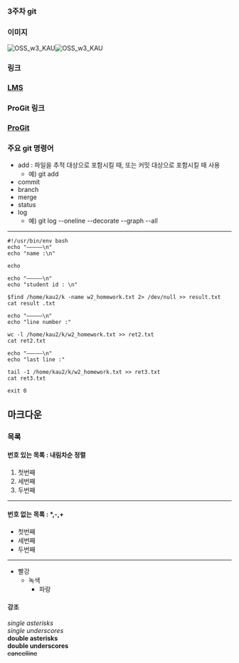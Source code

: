 ### 3주차 git

### 이미지
![](/path/to/img.jpg 
"OSS_w3_KAU")![OSS_w3_KAU](https://user-images.githubusercontent.com/127469548/227714922-28779c8e-4190-4ece-9a1d-e51a9be51961.jpg)

### **링크**   
### [LMS](#https://lms.kau.ac.kr/login.php)

### **ProGit 링크**   
### [ProGit](#https://git-scm.com/book/en/v2)   

### 주요 git 명령어 
* add : 파일을 추적 대상으로 포함시킬 때, 또는 커밋 대상으로 포함시킬 때 사용   
  *  예) git add
* commit
* branch
* merge
* status
* log
  * 예) git log --oneline --decorate --graph --all   
 
 
<hr/>

 ```   
 #!/usr/bin/env bash
 echo "—————\n"
 echo "name :\n"
 
 echo
 
 echo "—————\n"
 echo "student id : \n"
 
 $find /home/kau2/k -name w2_homework.txt 2> /dev/null >> result.txt
 cat result .txt
 
 echo "—————\n"
 echo "line number :"

wc -l /home/kau2/k/w2_homework.txt >> ret2.txt
cat ret2.txt

 echo "—————\n"
 echo "last line :"
 
 tail -1 /home/kau2/k/w2_homework.txt >> ret3.txt
 cat ret3.txt
 
 exit 0
```   
## 마크다운    

### 목록   

#### 번호 있는 목록 : 내림차순 정렬   
1. 첫번째
2. 세번째
3. 두번째

----
#### 번호 없는 목록 : *,-,+   
* 첫번째
* 세번째
* 두번째   

----    
* 빨강
   - 녹색
        + 파랑  

#### 강조   
_single asterisks_   
*single underscores*   
__double asterisks__   
**double underscores**   
~~cancelline~~
